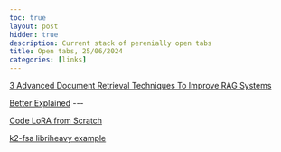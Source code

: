 ```yaml
---
toc: true
layout: post
hidden: true
description: Current stack of perenially open tabs
title: Open tabs, 25/06/2024
categories: [links]
---
```


[3 Advanced Document Retrieval Techniques To Improve RAG Systems](https://towardsdatascience.com/3-advanced-document-retrieval-techniques-to-improve-rag-systems-0703a2375e1c)

[Better Explained](https://betterexplained.com/) --- 

[Code LoRA from Scratch](https://lightning.ai/lightning-ai/studios/code-lora-from-scratch?view=public&section=all)

[k2-fsa libriheavy example](https://github.com/k2-fsa/text_search/tree/master/examples/libriheavy)

